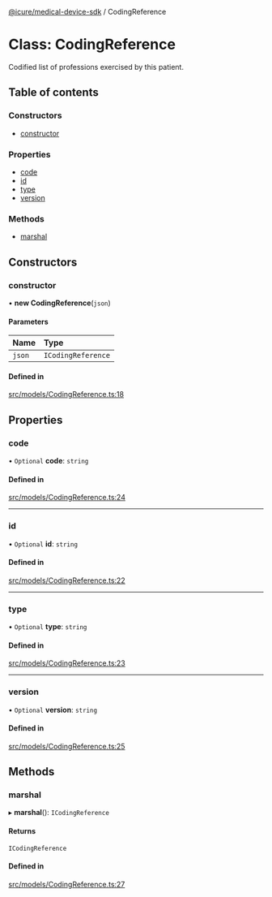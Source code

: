 [@icure/medical-device-sdk](../modules.md) / CodingReference

# Class: CodingReference

Codified list of professions exercised by this patient.

## Table of contents

### Constructors

- [constructor](CodingReference.md#constructor)

### Properties

- [code](CodingReference.md#code)
- [id](CodingReference.md#id)
- [type](CodingReference.md#type)
- [version](CodingReference.md#version)

### Methods

- [marshal](CodingReference.md#marshal)

## Constructors

### constructor

• **new CodingReference**(`json`)

#### Parameters

| Name | Type |
| :------ | :------ |
| `json` | `ICodingReference` |

#### Defined in

[src/models/CodingReference.ts:18](https://github.com/icure/icure-medical-device-js-sdk/blob/4df0728/src/models/CodingReference.ts#L18)

## Properties

### code

• `Optional` **code**: `string`

#### Defined in

[src/models/CodingReference.ts:24](https://github.com/icure/icure-medical-device-js-sdk/blob/4df0728/src/models/CodingReference.ts#L24)

___

### id

• `Optional` **id**: `string`

#### Defined in

[src/models/CodingReference.ts:22](https://github.com/icure/icure-medical-device-js-sdk/blob/4df0728/src/models/CodingReference.ts#L22)

___

### type

• `Optional` **type**: `string`

#### Defined in

[src/models/CodingReference.ts:23](https://github.com/icure/icure-medical-device-js-sdk/blob/4df0728/src/models/CodingReference.ts#L23)

___

### version

• `Optional` **version**: `string`

#### Defined in

[src/models/CodingReference.ts:25](https://github.com/icure/icure-medical-device-js-sdk/blob/4df0728/src/models/CodingReference.ts#L25)

## Methods

### marshal

▸ **marshal**(): `ICodingReference`

#### Returns

`ICodingReference`

#### Defined in

[src/models/CodingReference.ts:27](https://github.com/icure/icure-medical-device-js-sdk/blob/4df0728/src/models/CodingReference.ts#L27)
